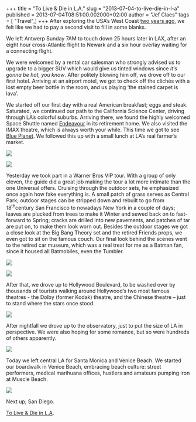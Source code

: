 +++
title = "To Live & Die in L.A."
slug = "2013-07-04-to-live-die-in-l-a"
published = 2013-07-04T08:51:00.002000+02:00
author = "Jef Claes"
tags = [ "Travel",]
+++
After exploring the USA’s West Coast [two years
ago](http://www.jefclaes.be/2011/09/once-upon-time-in-west.html), we
felt like we had to pay a second visit to fill in some blanks.

  

We left Antwerp Sunday 7AM to touch down 25 hours later in LAX, after an
eight hour cross-Atlantic flight to Newark and a six hour overlay
waiting for a connecting flight.

  

We were welcomed by a rental car salesman who strongly advised us to
upgrade to a bigger SUV which would give us tinted windows since *it’s
gonna be hot, you know*. After politely blowing him off, we drove off to
our first hotel. Arriving at an airport motel, we got to check off the
clichés with a lost empty beer bottle in the room, and us playing ‘the
stained carpet is lava’.

  

We started off our first day with a real American breakfast; eggs and
steak. Saturated, we continued our path to the California Science
Center, driving through LA’s colorful suburbs. Arriving there, we found
the highly welcomed Space Shuttle named
[Endeavour](http://en.wikipedia.org/wiki/Space_Shuttle_Endeavour) in its
retirement home. We also visited the IMAX theatre, which is always worth
your while. This time we got to see [Blue
Planet](http://en.wikipedia.org/wiki/Blue_Planet_(film)). We followed
this up with a small lunch at LA’s real farmer’s market.

  

[![](/post/images/thumbnails/2013-07-04-to-live-die-in-l-a-blog1.jpg)](/post/images/2013-07-04-to-live-die-in-l-a-blog1.jpg)

  

[![](/post/images/thumbnails/2013-07-04-to-live-die-in-l-a-blog5.jpg)](/post/images/2013-07-04-to-live-die-in-l-a-blog5.jpg)

  

Yesterday we took part in a Warner Bros VIP tour. With a group of only
eleven, the guide did a great job making the tour a lot more intimate
than the one Universal offers. Cruising through the outdoor sets, he
emphasized once again how fake everything is. A small patch of grass
serves as Central Park; outdoor stages can be stripped down and rebuilt
to go from 18<sup>th</sup>century San Francisco to nowadays New York in
a couple of days; leaves are plucked from trees to make it Winter and
sewed back on to fast-forward to Spring; cracks are drilled into new
pavements, and patches of tar are put on, to make them look worn out.
Besides the outdoor stages we got a close look at the Big Bang Theory
set and the retired Friends props, we even got to sit on the famous
couch. Our final look behind the scenes went to the retired car museum,
which was a real treat for me as a Batman fan, since it housed all
Batmobiles, even the Tumbler.

  

[![](/post/images/thumbnails/2013-07-04-to-live-die-in-l-a-blog6.jpg)](/post/images/2013-07-04-to-live-die-in-l-a-blog6.jpg)

  

[![](/post/images/thumbnails/2013-07-04-to-live-die-in-l-a-blog7.jpg)](/post/images/2013-07-04-to-live-die-in-l-a-blog7.jpg)

  

After that, we drove up to Hollywood Boulevard, to be washed over by
thousands of tourists walking around Hollywood’s two most famous
theatres - the Dolby (former Kodak) theatre, and the Chinese theatre –
just to stand where the stars once stood. 

  

[![](/post/images/thumbnails/2013-07-04-to-live-die-in-l-a-blog4.jpg)](/post/images/2013-07-04-to-live-die-in-l-a-blog4.jpg)

  

After nightfall we drove up to the observatory, just to put the size of
LA in perspective. We were also hoping for some romance, but so were
hundreds of others apparently.

  

[![](/post/images/thumbnails/2013-07-04-to-live-die-in-l-a-blog3.jpg)](/post/images/2013-07-04-to-live-die-in-l-a-blog3.jpg)

  

Today we left central LA for Santa Monica and Venice Beach. We started
our boardwalk in Venice Beach, embracing beach culture: street
performers, medical marihuana offices, hustlers and amateurs pumping
iron at Muscle Beach.

  

[![](/post/images/thumbnails/2013-07-04-to-live-die-in-l-a-blog2.jpg)](/post/images/2013-07-04-to-live-die-in-l-a-blog2.jpg)

  

Next up; San Diego.

  

[To Live & Die in L.A](http://www.youtube.com/watch?v=1Jp20gOwlS4).
